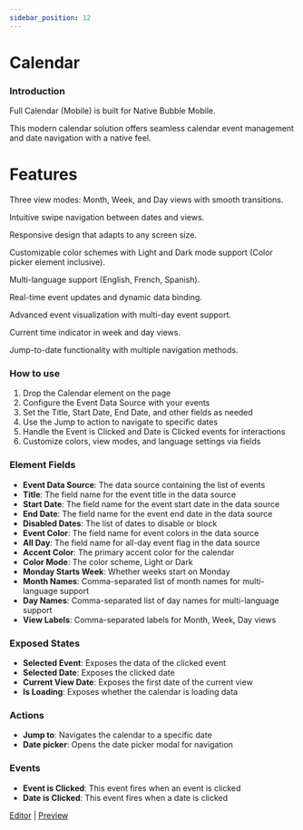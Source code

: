 ```yaml
---
sidebar_position: 12
---
```


# Calendar

### Introduction
Full Calendar (Mobile) is built for Native Bubble Mobile.

This modern calendar solution offers seamless calendar event management and date navigation with a native feel.

# Features
Three view modes: Month, Week, and Day views with smooth transitions.

Intuitive swipe navigation between dates and views.

Responsive design that adapts to any screen size.

Customizable color schemes with Light and Dark mode support (Color picker element inclusive).

Multi-language support (English, French, Spanish).

Real-time event updates and dynamic data binding.

Advanced event visualization with multi-day event support.

Current time indicator in week and day views.

Jump-to-date functionality with multiple navigation methods.

### How to use
1. Drop the Calendar element on the page
2. Configure the Event Data Source with your events
3. Set the Title, Start Date, End Date, and other fields as needed
4. Use the Jump to action to navigate to specific dates
5. Handle the Event is Clicked and Date is Clicked events for interactions
6. Customize colors, view modes, and language settings via fields

### Element Fields
- **Event Data Source**: The data source containing the list of events
- **Title**: The field name for the event title in the data source
- **Start Date**: The field name for the event start date in the data source
- **End Date**: The field name for the event end date in the data source
- **Disabled Dates**: The list of dates to disable or block
- **Event Color**: The field name for event colors in the data source
- **All Day**: The field name for all-day event flag in the data source
- **Accent Color**: The primary accent color for the calendar
- **Color Mode**: The color scheme, Light or Dark
- **Monday Starts Week**: Whether weeks start on Monday
- **Month Names**: Comma-separated list of month names for multi-language support
- **Day Names**: Comma-separated list of day names for multi-language support
- **View Labels**: Comma-separated labels for Month, Week, Day views

### Exposed States
- **Selected Event**: Exposes the data of the clicked event
- **Selected Date**: Exposes the clicked date
- **Current View Date**: Exposes the first date of the current view
- **Is Loading**: Exposes whether the calendar is loading data

### Actions
- **Jump to**: Navigates the calendar to a specific date
- **Date picker**: Opens the date picker modal for navigation

### Events
- **Event is Clicked**: This event fires when an event is clicked
- **Date is Clicked**: This event fires when a date is clicked

[Editor](https://bubble.io/page?id=mobile-plugins&test_plugin=1750164841711x583193346605580300_current&tab=Design&name=calendar&type=page&elements=bTJUn0) | [Preview](https://mobile-plugins.bubbleapps.io/version-test/api/1.1/mobile/preview?debug_mode=true&preview_view=calendar)